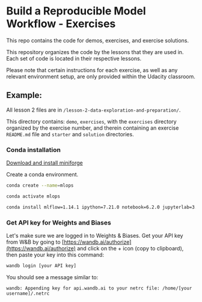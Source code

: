 # Build a Reproducible Model Workflow - Exercises

This repo contains the code for demos, exercises, and exercise solutions.

This repository organizes the code by the lessons that they are used in. Each set of code is located in their respective lessons.

Please note that certain instructions for each exercise, as well as any relevant environment setup, are only provided within the Udacity classroom.

## Example:
All lesson 2 files are in `/lesson-2-data-exploration-and-preparation/`.

This directory contains: `demo`, `exercises`, with the `exercises` directory organized by the exercise number, and therein containing an exercise `README.md` file and `starter` and `solution` directories.

### Conda installation

[Download and install miniforge](https://github.com/conda-forge/miniforge)

Create a conda environment.
```bash
conda create --name=mlops
```
```bash
conda activate mlops
```
```bash
conda install mlflow=1.14.1 ipython=7.21.0 notebook=6.2.0 jupyterlab=3.0.10 cookiecutter=1.7.2 hydra-core=1.0.6 matplotlib=3.3.4 pandas=1.2.3 git=2.30.2 pip=20.3.3 wandb=0.10.31
```

### Get API key for Weights and Biases
Let's make sure we are logged in to Weights & Biases. Get your API key from W&B by going to 
[https://wandb.ai/authorize](https://wandb.ai/authorize) and click on the + icon (copy to clipboard), 
then paste your key into this command:

```bash
wandb login [your API key]
```

You should see a message similar to:
```
wandb: Appending key for api.wandb.ai to your netrc file: /home/[your username]/.netrc
